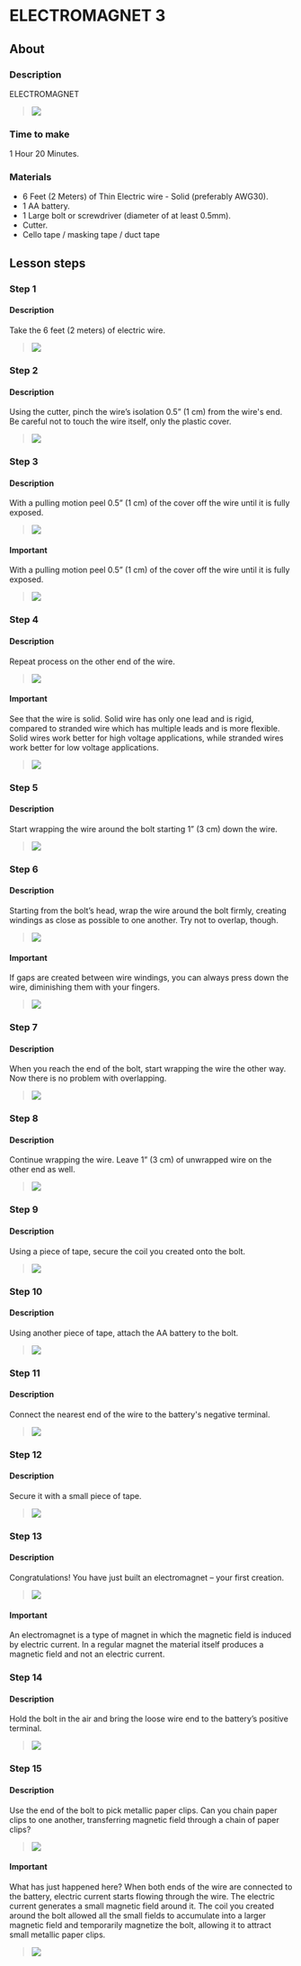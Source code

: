 # ELECTROMAGNET 3

## About

### Description

ELECTROMAGNET

> ![](course-original/lesson1/assets/image.jpg)

### Time to make

1 Hour 20 Minutes.

### Materials

- 6 Feet (2 Meters) of Thin Electric wire - Solid (preferably AWG30).
- 1 AA battery.
- 1 Large bolt or screwdriver (diameter of at least 0.5mm).
- Cutter.
- Cello tape / masking tape / duct tape

## Lesson steps

### Step 1

#### Description

Take the 6 feet (2 meters) of electric wire.

> ![](course-original/lesson1/assets/step1.jpg)

### Step 2

#### Description

Using the cutter, pinch the wire’s isolation 0.5” (1 cm) from the wire's end. Be careful not to touch the wire itself, only the plastic cover.

> ![](course-original/lesson1/assets/step2.jpg)

### Step 3

#### Description

With a pulling motion peel 0.5” (1 cm) of the cover off the wire until it is fully exposed.

> ![](course-original/lesson1/assets/step3.jpg)

#### Important

With a pulling motion peel 0.5” (1 cm) of the cover off the wire until it is fully exposed.

> ![](course-original/lesson1/assets/extra/step3/extra.jpg)

### Step 4

#### Description

Repeat process on the other end of the wire.

> ![](course-original/lesson1/assets/step4.jpg)

#### Important

See that the wire is solid. Solid wire has only one lead and is rigid, compared to stranded wire which has multiple leads and is more flexible. Solid wires work better for high voltage applications, while stranded wires work better for low voltage applications.

> ![](course-original/lesson1/assets/extra/step4/extra.jpg)

### Step 5

#### Description

Start wrapping the wire around the bolt starting 1” (3 cm) down the wire.

> ![](course-original/lesson1/assets/step5.jpg)

### Step 6

#### Description

Starting from the bolt’s head, wrap the wire around the bolt firmly, creating windings as close as possible to one another. Try not to overlap, though.

> ![](course-original/lesson1/assets/step6.jpg)

#### Important

If gaps are created between wire windings, you can always press down the wire, diminishing them with your fingers.

> ![](course-original/lesson1/assets/extra/step6/extra.jpg)

### Step 7

#### Description

When you reach the end of the bolt, start wrapping the wire the other way. Now there is no problem with overlapping.

> ![](course-original/lesson1/assets/step7.jpg)

### Step 8

#### Description

Continue wrapping the wire. Leave 1” (3 cm) of unwrapped wire on the other end as well.

> ![](course-original/lesson1/assets/step8.jpg)

### Step 9

#### Description

Using a piece of tape, secure the coil you created onto the bolt.

> ![](course-original/lesson1/assets/step9.jpg)

### Step 10

#### Description

Using another piece of tape, attach the AA battery to the bolt.

> ![](course-original/lesson1/assets/step10.jpg)

### Step 11

#### Description

Connect the nearest end of the wire to the battery's negative terminal.

> ![](course-original/lesson1/assets/step11.jpg)

### Step 12

#### Description

Secure it with a small piece of tape.

> ![](course-original/lesson1/assets/step12.jpg)

### Step 13

#### Description

Congratulations! You have just built an electromagnet – your first creation.

> ![](course-original/lesson1/assets/step13.jpg)

#### Important

An electromagnet is a type of magnet in which the magnetic field is induced by electric current. In a regular magnet the material itself produces a magnetic field and not an electric current.

### Step 14

#### Description

Hold the bolt in the air and bring the loose wire end to the battery’s positive terminal.

> ![](course-original/lesson1/assets/step14.jpg)

### Step 15

#### Description

Use the end of the bolt to pick metallic paper clips. Can you chain paper clips to one another, transferring magnetic field through a chain of paper clips?

> ![](course-original/lesson1/assets/step15.jpg)

#### Important

What has just happened here? When both ends of the wire are connected to the battery, electric current starts flowing through the wire. The electric current generates a small magnetic field around it. The coil you created around the bolt allowed all the small fields to accumulate into a larger magnetic field and temporarily magnetize the bolt, allowing it to attract small metallic paper clips.

> ![](course-original/lesson1/assets/extra/step15/extra.jpg)